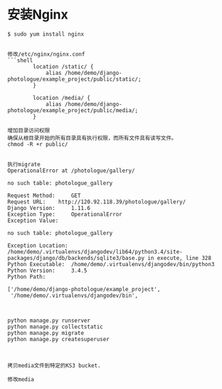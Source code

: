 

# 安装Nginx

```shell
$ sudo yum install nginx


修改/etc/nginx/nginx.conf
```shell
        location /static/ {
            alias /home/demo/django-photologue/example_project/public/static/;
        }

        location /media/ {
            alias /home/demo/django-photologue/example_project/public/media/;
        }

增加目录访问权限
确保从根目录开始的所有目录具有执行权限，而所有文件具有读写文件。
chmod -R +r public/


执行migrate
OperationalError at /photologue/gallery/

no such table: photologue_gallery

Request Method: 	GET
Request URL: 	http://120.92.118.39/photologue/gallery/
Django Version: 	1.11.6
Exception Type: 	OperationalError
Exception Value: 	

no such table: photologue_gallery

Exception Location: 	/home/demo/.virtualenvs/djangodev/lib64/python3.4/site-packages/django/db/backends/sqlite3/base.py in execute, line 328
Python Executable: 	/home/demo/.virtualenvs/djangodev/bin/python3
Python Version: 	3.4.5
Python Path: 	

['/home/demo/django-photologue/example_project',
 '/home/demo/.virtualenvs/djangodev/bin',



python manage.py runserver
python manage.py collectstatic
python manage.py migrate
python manage.py createsuperuser



拷贝media文件到特定的KS3 bucket.

修改media